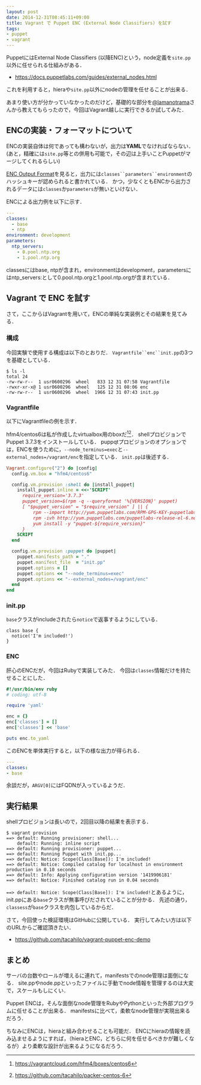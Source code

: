 ```yaml
---
layout: post
date: 2014-12-31T08:45:11+09:00
title: Vagrant で Puppet ENC (External Node Classifiers) を試す
tags:
- puppet
- vagrant
---
```

PuppetにはExternal Node Classifiers (以降ENC)という，node定義を`site.pp`以外に任せられる仕組みがある．

- https://docs.puppetlabs.com/guides/external_nodes.html

これを利用すると，hieraや`site.pp`以外にnodeの管理を任せることが出来る．

あまり使い方が分かっていなかったのだけど，基礎的な部分を[@lamanotrama](https://twitter.com/lamanotrama)さんから教えてもらったので，今回はVagrant越しに実行できるか試してみた．

## ENCの実装・フォーマットについて

ENCの実装自体は何であっても構わないが，出力は**YAML**でなければならない．
(あと，精確には`site.pp`等との併用も可能で，その辺は上手いことPuppetがマージしてくれるらしい)

[ENC Output Format](https://docs.puppetlabs.com/guides/external_nodes.html#enc-output-format)を見ると，出力には`classes``parameters``environment`のハッシュキーが認められると書かれている．
かつ，少なくともENCから出力されるデータには`classes`か`parameters`が無いといけない．

ENCによる出力例を以下に示す．

```yaml
--- 
classes:
  - base
  - ntp
environment: development
parameters:
  ntp_servers:
    - 0.pool.ntp.org
    - 1.pool.ntp.org
```

classesにはbase, ntpが含まれ，environmentはdevelopment，parametersにはntp_servers:として0.pool.ntp.orgと1.pool.ntp.orgが含まれている．

## Vagrant で ENC を試す

さて，ここからはVagrantを用いて，ENCの単純な実装例とその結果を見てみる．

### 構成

今回実験で使用する構成は以下のとおりだ．
`Vagrantfile``enc``init.pp`の3つを基礎としている．

```
$ ls -l
total 24
-rw-rw-r--  1 usr0600296  wheel   833 12 31 07:58 Vagrantfile
-rwxr-xr-x@ 1 usr0600296  wheel   125 12 31 08:06 enc
-rw-rw-r--  1 usr0600296  wheel  1966 12 31 07:43 init.pp
```

### Vagrantfile

以下にVagrantfileの例を示す．

hfm4/centos6は私が作成したvirtualbox用のboxだ[^1][^2]．
shellプロビジョンでPuppet 3.7.3をインストールしている．
puppqtプロビジョンのオプションでは，ENCを使うために，`--node_terminus=exec`と`--external_nodes=/vagrant/enc`を指定している．
`init.pp`は後述する．

```ruby
Vagrant.configure("2") do |config|
  config.vm.box = "hfm4/centos6"

  config.vm.provision :shell do |install_puppet|
    install_puppet.inline = <<-'SCRIPT'
      require_version='3.7.3'
      puppet_version=$(rpm -q --queryformat '%{VERSION}' puppet)
      [ "$puppet_version" = "$require_version" ] || {
          rpm --import http://yum.puppetlabs.com/RPM-GPG-KEY-puppetlabs
          rpm -ivh http://yum.puppetlabs.com/puppetlabs-release-el-6.noarch.rpm
          yum install -y "puppet-${require_version}"
      }
    SCRIPT
  end

  config.vm.provision :puppet do |puppet|
    puppet.manifests_path = "."
    puppet.manifest_file  = "init.pp"
    puppet.options = []
    puppet.options << "--node_terminus=exec"
    puppet.options << "--external_nodes=/vagrant/enc"
  end
end
```

### init.pp

`base`クラスがincludeされたら`notice`で返事するようにしている．

```puppet
class base {
  notice('I'm included!')
}
```

### ENC

肝心のENCだが，今回はRubyで実装してみた．
今回は`classes`情報だけを持たせることにした．

```ruby
#!/usr/bin/env ruby
# coding: utf-8

require 'yaml'

enc = {}
enc['classes'] = []
enc['classes'] << 'base'

puts enc.to_yaml
```

このENCを単体実行すると，以下の様な出力が得られる．

```yaml
--- 
classes:
- base
```

余談だが，`ARGV[0]`にはFQDNが入っているようだ．

## 実行結果

shellプロビジョンは長いので，2回目以降の結果を表示する．

```
$ vagrant provision
==> default: Running provisioner: shell...
    default: Running: inline script
==> default: Running provisioner: puppet...
==> default: Running Puppet with init.pp...
==> default: Notice: Scope(Class[Base]): I'm included!
==> default: Notice: Compiled catalog for localhost in environment production in 0.10 seconds
==> default: Info: Applying configuration version '1419906181'
==> default: Notice: Finished catalog run in 0.04 seconds
```

`==> default: Notice: Scope(Class[Base]): I'm included!`とあるように，init.ppにある`base`クラスが無事呼びだされていることが分かる．
先述の通り，`classess`が`base`クラスを内包しているからだ．

さて，今回使った検証環境はGitHubに公開している．
実行してみたい方は以下のURLからご確認頂きたい．

- https://github.com/tacahilo/vagrant-puppet-enc-demo

## まとめ

サーバの台数やロールが増えるに連れて，manifestsでのnode管理は面倒になる．
site.ppやnode.ppといったファイルに手動でnode情報を管理するのは大変で，スケールもしにくい．

Puppet ENCは，そんな面倒なnode管理をRubyやPythonといった外部プログラムに任せることが出来る．
manifestsに比べて，柔軟なnode管理が実現出来るだろう．

ちなみにENCは，hieraと組み合わせることも可能だ．
ENCにhieraの情報を読み込ませるようにすれば，（hieraとENC，どちらに何を任せるべきかが難しくなるが）より柔軟な設計が出来るようになるだろう．

[^1]: https://vagrantcloud.com/hfm4/boxes/centos6
[^2]: https://github.com/tacahilo/packer-centos-6
